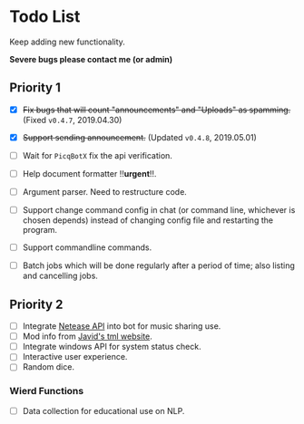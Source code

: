 # Todo List

Keep adding new functionality.

**Severe bugs please contact me (or admin)**

## Priority 1

- [x] ~~Fix bugs that will count "announcements" and "Uploads" as spamming.~~ (Fixed `v0.4.7`, 2019.04.30)
- [x] ~~Support sending announcement.~~ (Updated `v0.4.8`, 2019.05.01)
- [ ] Wait for `PicqBotX` fix the api verification.
- [ ] Help document formatter !!**urgent**!!.
- [ ] Argument parser. Need to restructure code.
- [ ] Support change command config in chat (or command line, whichever is chosen depends) instead of changing config file and restarting the program.
- [ ] Support commandline commands.
- [ ] Batch jobs which will be done regularly after a period of time; also listing and cancelling jobs.


## Priority 2

- [ ] Integrate [Netease API][netease] into bot for music sharing use.
- [ ] Mod info from [Javid's tml website][javid].
- [ ] Integrate windows API for system status check.
- [ ] Interactive user experience.
- [ ] Random dice.

### Wierd Functions

- [ ] Data collection for educational use on NLP.



[netease]: https://github.com/Shimogawa/NeteaseMusicGetter
[javid]: http://javid.ddns.net/tModLoader/